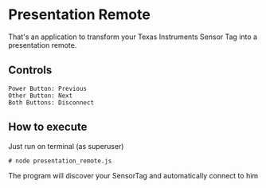 # Presentation Remote

That's an application to transform your Texas Instruments Sensor Tag into a
presentation remote.

## Controls

```
Power Button: Previous
Other Button: Next
Both Buttons: Disconnect
```

## How to execute

Just run on terminal (as superuser)

```
# node presentation_remote.js
```

The program will discover your SensorTag and automatically connect to him
